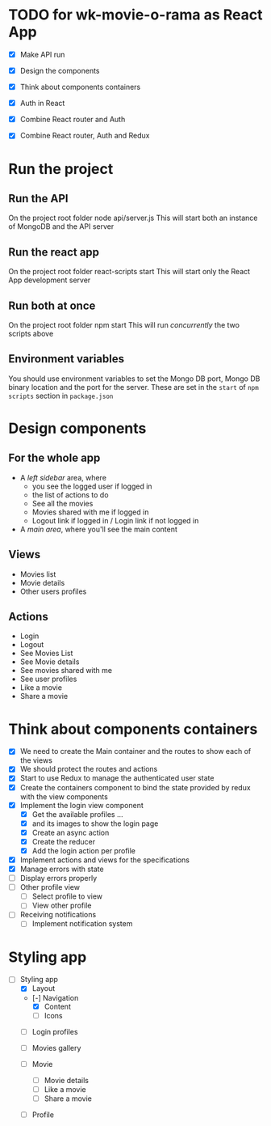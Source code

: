 # TODO for wk-movie-o-rama as React App

+ [X] Make API run
+ [X] Design the components
+ [X] Think about components containers
+ [X] Auth in React
+ [X] Combine React router and Auth
+ [X] Combine React router, Auth and Redux


# Run the project
## Run the API
On the project root folder
    node api/server.js
This will start both an instance of MongoDB and the API server
## Run the react app
On the project root folder 
    react-scripts start
This will start only the React App development server
## Run both at once
On the project root folder
    npm start
This will run _concurrently_ the two scripts above
## Environment variables
You should use environment variables to set the Mongo DB port, Mongo DB binary location and the port for the server. These are set in the ```start``` of ```npm scripts``` section in ```package.json```

# Design components
## For the whole app
 - A *left sidebar* area, where
    - you see the logged user if logged in
    - the list of actions to do
    - See all the movies
    - Movies shared with me if logged in
    - Logout link if logged in / Login link if not logged in
 - A *main area*, where you'll see the main content
 
## Views
- Movies list
- Movie details
- Other users profiles
## Actions
- Login
- Logout
- See Movies List
- See Movie details
- See movies shared with me
- See user profiles
- Like a movie
- Share a movie

# Think about components containers
- [X] We need to create the Main container and the routes to show each of the views
- [X] We should protect the routes and actions
- [X] Start to use Redux to manage the authenticated user state
- [X] Create the containers component to bind the state provided by redux with the view components 
- [X] Implement the login view component
	- [X] Get the available profiles ...
	- [X] and its images to show the login page
	- [X] Create an async action
	- [X] Create the reducer
	- [X] Add the login action per profile

- [X] Implement actions and views for the specifications
- [X] Manage errors with state
- [ ] Display errors properly
- [ ] Other profile view
	- [ ] Select profile to view
	- [ ] View other profile
- [ ] Receiving notifications
	- [ ] Implement notification system

# Styling app
- [ ] Styling app
	- [X] Layout
	- [-] Navigation
		- [X] Content
		- [ ] Icons
	- [ ] Login profiles
	- [ ] Movies gallery
	- [ ] Movie
		- [ ] Movie details
		- [ ] Like a movie
		- [ ] Share a movie
	- [ ] Profile 


